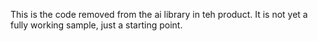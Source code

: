 
This is the code removed from the ai library in teh product. It is not yet a fully working sample, just a starting point.